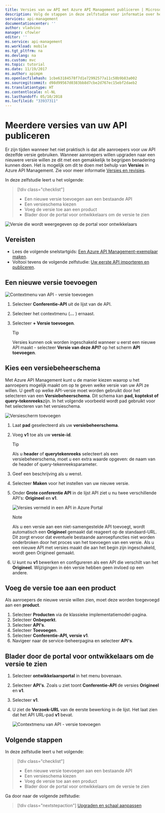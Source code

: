 ```yaml
---
title: Versies van uw API met Azure API Management publiceren | Microsoft Docs
description: Volg de stappen in deze zelfstudie voor informatie over het publiceren van meerdere versies in Azure API Management.
services: api-management
documentationcenter: ''
author: vladvino
manager: cfowler
editor: ''
ms.service: api-management
ms.workload: mobile
ms.tgt_pltfrm: na
ms.devlang: na
ms.custom: mvc
ms.topic: tutorial
ms.date: 11/19/2017
ms.author: apimpm
ms.openlocfilehash: 1cbe63184578f7d1e72992577a11c58b9b83a002
ms.sourcegitcommit: d98d99567d0383bb8d7cbe2d767ec15ebf2daeb2
ms.translationtype: HT
ms.contentlocale: nl-NL
ms.lasthandoff: 05/10/2018
ms.locfileid: "33937311"
---
```

# <a name="publish-multiple-versions-of-your-api"></a>Meerdere versies van uw API publiceren 

Er zijn tijden wanneer het niet praktisch is dat alle aanroepers voor uw API dezelfde versie gebruiken. Wanneer aanroepers willen upgraden naar een nieuwere versie willen ze dit met een gemakkelijk te begrijpen benadering kunnen doen. Het is mogelijk om dit te doen met behulp van **Versies** in Azure API Management. Zie voor meer informatie [Versies en revisies](https://blogs.msdn.microsoft.com/apimanagement/2017/09/14/versions-revisions/).

In deze zelfstudie leert u het volgende:

> [!div class="checklist"]
> * Een nieuwe versie toevoegen aan een bestaande API
> * Een versieschema kiezen
> * Voeg de versie toe aan een product
> * Blader door de portal voor ontwikkelaars om de versie te zien

![Versie die wordt weergegeven op de portal voor ontwikkelaars](media/api-management-getstarted-publish-versions/azure_portal.PNG)

## <a name="prerequisites"></a>Vereisten

* Lees de volgende snelstartgids: [Een Azure API Management-exemplaar maken](get-started-create-service-instance.md).
* Voltooi tevens de volgende zelfstudie: [Uw eerste API importeren en publiceren](import-and-publish.md).

## <a name="add-a-new-version"></a>Een nieuwe versie toevoegen

![Contextmenu van API - versie toevoegen](media/api-management-getstarted-publish-versions/AddVersionMenu.png)

1. Selecteer **Conferentie-API** uit de lijst van de API.
2. Selecteer het contextmenu (**...** ) ernaast.
3. Selecteer **+ Versie toevoegen**.

    > [!TIP]
    > Versies kunnen ook worden ingeschakeld wanneer u eerst een nieuwe API maakt - selecteer **Versie van deze API?** op het scherm **API toevoegen**.

## <a name="choose-a-versioning-scheme"></a>Kies een versiebeheerschema

Met Azure API Management kunt u de manier kiezen waarop u het aanroepers mogelijk maakt om op te geven welke versie van uw API ze willen. U geeft op welke API-versie moet worden gebruikt door het selecteren van een **Versiebeheerschema**. Dit schema kan **pad, koptekst of query-tekenreeks**zijn. In het volgende voorbeeld wordt pad gebruikt voor het selecteren van het versieschema.

![Versiescherm toevoegen](media/api-management-getstarted-publish-versions/AddVersion.PNG)

1. Laat **pad** geselecteerd als uw **versiebeheerschema**.
2. Voeg **v1** toe als uw **versie-id**.

    > [!TIP]
    > Als u **header** of **querytekenreeks** selecteert als een versiebeheerschema, moet u een extra waarde opgeven: de naam van de header of query-tekenreeksparameter.

3. Geef een beschrijving als u wenst.
4. Selecteer **Maken** voor het instellen van uw nieuwe versie.
5. Onder **Grote conferentie API** in de lijst API ziet u nu twee verschillende API's: **Origineel** en **v1**.

    ![Versies vermeld in een API in Azure Portal](media/api-management-getstarted-publish-versions/VersionList.PNG)

    > [!Note]
    > Als u een versie aan een niet-samengestelde API toevoegt, wordt automatisch een **Origineel** gemaakt dat reageert op de standaard-URL. Dit zorgt ervoor dat eventuele bestaande aanroepfuncties niet worden onderbroken door het proces van het toevoegen van een versie. Als u een nieuwe API met versies maakt die aan het begin zijn ingeschakeld, wordt geen Origineel gemaakt.

6. U kunt nu **v1** bewerken en configureren als een API die verschilt van het **Origineel**. Wijzigingen in één versie hebben geen invloed op een andere.

## <a name="add-the-version-to-a-product"></a>Voeg de versie toe aan een product

Als aanroepers de nieuwe versie willen zien, moet deze worden toegevoegd aan een **product**.

1. Selecteer **Producten** via de klassieke implementatiemodel-pagina.
2. Selecteer **Onbeperkt**.
3. Selecteer **API's**.
4. Selecteer **Toevoegen**.
5. Selecteer **Conferentie-API, versie v1**.
6. Navigeer naar de service-beheerpagina en selecteer **API's**.

## <a name="browse-the-developer-portal-to-see-the-version"></a>Blader door de portal voor ontwikkelaars om de versie te zien

1. Selecteer **ontwikkelaarsportal** in het menu bovenaan.
2. Selecteer **API's**. Zoals u ziet toont **Conferentie-API** de versies **Origineel** en **v1**.
3. Selecteer **v1**.
4. U ziet de **Verzoek-URL** van de eerste bewerking in de lijst. Het laat zien dat het API URL-pad **v1** bevat.

    ![Contextmenu van API - versie toevoegen](media/api-management-getstarted-publish-versions/developer_portal.png)

## <a name="next-steps"></a>Volgende stappen

In deze zelfstudie leert u het volgende:

> [!div class="checklist"]
> * Een nieuwe versie toevoegen aan een bestaande API
> * Een versieschema kiezen 
> * Voeg de versie toe aan een product
> * Blader door de portal voor ontwikkelaars om de versie te zien

Ga door naar de volgende zelfstudie:

> [!div class="nextstepaction"]
> [Upgraden en schaal aanpassen](upgrade-and-scale.md)